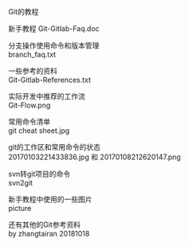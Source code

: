 Git的教程  

新手教程
Git-Gitlab-Faq.doc

分支操作使用命令和版本管理        
branch_faq.txt  


一些参考的资料  
Git-Gitlab-References.txt

实际开发中推荐的工作流    
Git-Flow.png   

常用命令清单  
git cheat sheet.jpg     

git的工作区和常用命令的状态  
20170103221433836.jpg 和 20170108212620147.png    

svn转git项目的命令  
svn2git  


新手教程中使用的一些图片  
picture
   
还有其他的Git参考资料  
by zhangtairan 20181018
